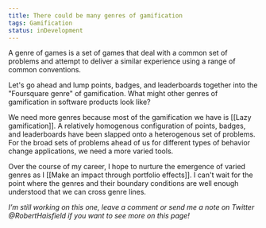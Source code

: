 ```yaml
---
title: There could be many genres of gamification
tags: Gamification
status: inDevelopment
---
```

A genre of games is a set of games that deal with a common set of problems and attempt to deliver a similar experience using a range of common conventions.

Let's go ahead and lump points, badges, and leaderboards together into the "Foursquare genre" of gamification. What might other genres of gamification in software products look like?

We need more genres because most of the gamification we have is [[Lazy gamification]]. A relatively homogenous configuration of points, badges, and leaderboards have been slapped onto a heterogenous set of problems. For the broad sets of problems ahead of us for different types of behavior change applications, we need a more varied tools.

Over the course of my career, I hope to nurture the emergence of varied genres as I [[Make an impact through portfolio effects]]. I can't wait for the point where the genres and their boundary conditions are well enough understood that we can cross genre lines.

*I’m still working on this one, leave a comment or send me a note on Twitter @RobertHaisfield if you want to see more on this page!*